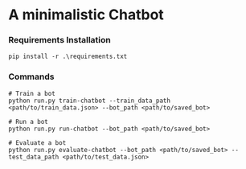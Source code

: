 # A minimalistic Chatbot

### Requirements Installation
```shell
pip install -r .\requirements.txt
``` 

### Commands
```shell
# Train a bot
python run.py train-chatbot --train_data_path <path/to/train_data.json> --bot_path <path/to/saved_bot>

# Run a bot
python run.py run-chatbot --bot_path <path/to/saved_bot>

# Evaluate a bot
python run.py evaluate-chatbot --bot_path <path/to/saved_bot> --test_data_path <path/to/test_data.json>
```
